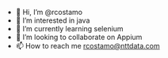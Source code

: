 - 👋 Hi, I’m @rcostamo
- 👀 I’m interested in java
- 🌱 I’m currently learning selenium
- 💞️ I’m looking to collaborate on Appium
- 📫 How to reach me rcostamo@nttdata.com